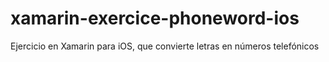 # xamarin-exercice-phoneword-ios
Ejercicio en Xamarin para iOS, que convierte letras en números telefónicos 
